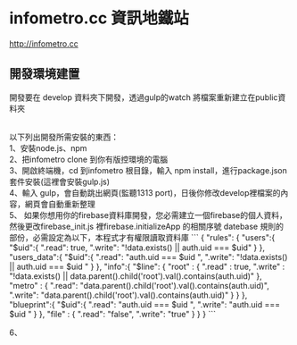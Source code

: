 # infometro.cc 資訊地鐵站
http://infometro.cc
## 開發環境建置
開發要在 develop 資料夾下開發，透過gulp的watch 將檔案重新建立在public資料夾 

<br>
  以下列出開發所需安裝的東西：
  <br>
  1、安裝node.js、npm
  <br>
  2、把infometro clone 到你有版控環境的電腦
  <br>
  3、開啟終端機，cd 到infometro 根目錄，輸入 npm install，進行package.json套件安裝(這裡會安裝gulp.js)
  <br>
  4、輸入 gulp，會自動跳出網頁(監聽1313 port)，日後你修改develop裡檔案的內容，網頁會自動重新整理
	
  <br>
	5、
	如果你想用你的firebase資料庫開發，您必需建立一個firebase的個人資料，然後更改firebase_init.js 裡firebase.initializeApp 的相關序號
	datebase 規則的部份，必需設定為以下，本程式才有權限讀取資料庫
```	
{
  "rules": {
    "users":{
      "$uid":{
        ".read": true,
        ".write": "!data.exists() || auth.uid === $uid"
      }
    },
    "users_data":{
      "$uid":{
        ".read": "auth.uid === $uid ",
        ".write": "!data.exists() || auth.uid === $uid "
      }
    },
    "info":{
      "$line": {
        "root" : {
          ".read" : true,
          ".write" : "!data.exists() || data.parent().child('root').val().contains(auth.uid)"
        },
        "metro" : {
          ".read": "data.parent().child('root').val().contains(auth.uid)",
          ".write": "data.parent().child('root').val().contains(auth.uid)"
        }
      }
    },
    "blueprint":{
			"$uid":{
        ".read": "auth.uid === $uid ",
        ".write": "auth.uid === $uid "
      }
    },
    "file" : {
      ".read": "false",
      ".write": "true"
    }
  }
}
```

6、
